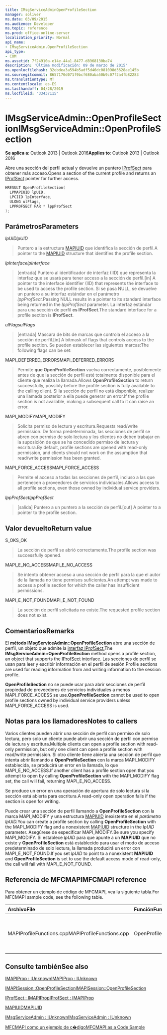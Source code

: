 ```yaml
---
title: IMsgServiceAdminOpenProfileSection
manager: soliver
ms.date: 03/09/2015
ms.audience: Developer
ms.topic: reference
ms.prod: office-online-server
localization_priority: Normal
api_name:
- IMsgServiceAdmin.OpenProfileSection
api_type:
- COM
ms.assetid: 7f24910a-e14e-44a1-8477-d8968130ba74
description: 'Última modificación: 09 de marzo de 2015'
ms.openlocfilehash: 32ebdea3a594b5adf5d46dc081098d3628ae145b
ms.sourcegitcommit: 8657170d071f9bcf680aba50b9c07f2a4fb82283
ms.translationtype: MT
ms.contentlocale: es-ES
ms.lasthandoff: 04/28/2019
ms.locfileid: "33437115"
---
```

# <a name="imsgserviceadminopenprofilesection"></a><span data-ttu-id="1f033-103">IMsgServiceAdmin::OpenProfileSection</span><span class="sxs-lookup"><span data-stu-id="1f033-103">IMsgServiceAdmin::OpenProfileSection</span></span>

  
  
<span data-ttu-id="1f033-104">**Se aplica a**: Outlook 2013 | Outlook 2016</span><span class="sxs-lookup"><span data-stu-id="1f033-104">**Applies to**: Outlook 2013 | Outlook 2016</span></span> 
  
<span data-ttu-id="1f033-105">Abre una sección del perfil actual y devuelve un puntero [IProfSect](iprofsectimapiprop.md) para obtener más acceso.</span><span class="sxs-lookup"><span data-stu-id="1f033-105">Opens a section of the current profile and returns an [IProfSect](iprofsectimapiprop.md) pointer for further access.</span></span> 
  
```cpp
HRESULT OpenProfileSection(
  LPMAPIUID lpUID,
  LPCIID lpInterface,
  ULONG ulFlags,
  LPPROFSECT FAR * lppProfSect
);
```

## <a name="parameters"></a><span data-ttu-id="1f033-106">Parámetros</span><span class="sxs-lookup"><span data-stu-id="1f033-106">Parameters</span></span>

 <span data-ttu-id="1f033-107">_lpUID_</span><span class="sxs-lookup"><span data-stu-id="1f033-107">_lpUID_</span></span>
  
> <span data-ttu-id="1f033-108">Puntero a la estructura [MAPIUID](mapiuid.md) que identifica la sección de perfil.</span><span class="sxs-lookup"><span data-stu-id="1f033-108">A pointer to the [MAPIUID](mapiuid.md) structure that identifies the profile section.</span></span> 
    
 <span data-ttu-id="1f033-109">_lpInterface_</span><span class="sxs-lookup"><span data-stu-id="1f033-109">_lpInterface_</span></span>
  
> <span data-ttu-id="1f033-110">[entrada] Puntero al identificador de interfaz (IID) que representa la interfaz que se usará para tener acceso a la sección de perfil.</span><span class="sxs-lookup"><span data-stu-id="1f033-110">[in] A pointer to the interface identifier (IID) that represents the interface to be used to access the profile section.</span></span> <span data-ttu-id="1f033-111">Si se pasa NULL, se devuelve un puntero a su interfaz estándar en el parámetro _lppProfSect._</span><span class="sxs-lookup"><span data-stu-id="1f033-111">Passing NULL results in a pointer to its standard interface being returned in the  _lppProfSect_ parameter.</span></span> <span data-ttu-id="1f033-112">La interfaz estándar para una sección de perfil **es IProfSect**.</span><span class="sxs-lookup"><span data-stu-id="1f033-112">The standard interface for a profile section is **IProfSect**.</span></span>
    
 <span data-ttu-id="1f033-113">_ulFlags_</span><span class="sxs-lookup"><span data-stu-id="1f033-113">_ulFlags_</span></span>
  
> <span data-ttu-id="1f033-114">[entrada] Máscara de bits de marcas que controla el acceso a la sección de perfil.</span><span class="sxs-lookup"><span data-stu-id="1f033-114">[in] A bitmask of flags that controls access to the profile section.</span></span> <span data-ttu-id="1f033-115">Se pueden establecer las siguientes marcas:</span><span class="sxs-lookup"><span data-stu-id="1f033-115">The following flags can be set:</span></span>
    
<span data-ttu-id="1f033-116">MAPI_DEFERRED_ERRORS</span><span class="sxs-lookup"><span data-stu-id="1f033-116">MAPI_DEFERRED_ERRORS</span></span> 
  
> <span data-ttu-id="1f033-117">Permite **que OpenProfileSection** vuelva correctamente, posiblemente antes de que la sección de perfil esté totalmente disponible para el cliente que realiza la llamada.</span><span class="sxs-lookup"><span data-stu-id="1f033-117">Allows **OpenProfileSection** to return successfully, possibly before the profile section is fully available to the calling client.</span></span> <span data-ttu-id="1f033-118">Si la sección de perfil no está disponible, realizar una llamada posterior a ella puede generar un error.</span><span class="sxs-lookup"><span data-stu-id="1f033-118">If the profile section is not available, making a subsequent call to it can raise an error.</span></span> 
    
<span data-ttu-id="1f033-119">MAPI_MODIFY</span><span class="sxs-lookup"><span data-stu-id="1f033-119">MAPI_MODIFY</span></span> 
  
> <span data-ttu-id="1f033-120">Solicita permiso de lectura y escritura.</span><span class="sxs-lookup"><span data-stu-id="1f033-120">Requests read/write permission.</span></span> <span data-ttu-id="1f033-121">De forma predeterminada, las secciones de perfil se abren con permiso de solo lectura y los clientes no deben trabajar en la suposición de que se ha concedido permiso de lectura y escritura.</span><span class="sxs-lookup"><span data-stu-id="1f033-121">By default, profile sections are opened with read-only permission, and clients should not work on the assumption that read/write permission has been granted.</span></span> 
    
<span data-ttu-id="1f033-122">MAPI_FORCE_ACCESS</span><span class="sxs-lookup"><span data-stu-id="1f033-122">MAPI_FORCE_ACCESS</span></span>
  
> <span data-ttu-id="1f033-123">Permite el acceso a todas las secciones de perfil, incluso a las que pertenecen a proveedores de servicios individuales.</span><span class="sxs-lookup"><span data-stu-id="1f033-123">Allows access to all profile sections, even those owned by individual service providers.</span></span>
    
 <span data-ttu-id="1f033-124">_lppProfSect_</span><span class="sxs-lookup"><span data-stu-id="1f033-124">_lppProfSect_</span></span>
  
> <span data-ttu-id="1f033-125">[salida] Puntero a un puntero a la sección de perfil.</span><span class="sxs-lookup"><span data-stu-id="1f033-125">[out] A pointer to a pointer to the profile section.</span></span>
    
## <a name="return-value"></a><span data-ttu-id="1f033-126">Valor devuelto</span><span class="sxs-lookup"><span data-stu-id="1f033-126">Return value</span></span>

<span data-ttu-id="1f033-127">S_OK</span><span class="sxs-lookup"><span data-stu-id="1f033-127">S_OK</span></span> 
  
> <span data-ttu-id="1f033-128">La sección de perfil se abrió correctamente.</span><span class="sxs-lookup"><span data-stu-id="1f033-128">The profile section was successfully opened.</span></span>
    
<span data-ttu-id="1f033-129">MAPI_E_NO_ACCESS</span><span class="sxs-lookup"><span data-stu-id="1f033-129">MAPI_E_NO_ACCESS</span></span> 
  
> <span data-ttu-id="1f033-130">Se intentó obtener acceso a una sección de perfil para la que el autor de la llamada no tiene permisos suficientes.</span><span class="sxs-lookup"><span data-stu-id="1f033-130">An attempt was made to access a profile section for which the caller has insufficient permissions.</span></span>
    
<span data-ttu-id="1f033-131">MAPI_E_NOT_FOUND</span><span class="sxs-lookup"><span data-stu-id="1f033-131">MAPI_E_NOT_FOUND</span></span> 
  
> <span data-ttu-id="1f033-132">La sección de perfil solicitada no existe.</span><span class="sxs-lookup"><span data-stu-id="1f033-132">The requested profile section does not exist.</span></span>
    
## <a name="remarks"></a><span data-ttu-id="1f033-133">Comentarios</span><span class="sxs-lookup"><span data-stu-id="1f033-133">Remarks</span></span>

<span data-ttu-id="1f033-134">El **método IMsgServiceAdmin::OpenProfileSection** abre una sección de perfil, un objeto que admite la [interfaz IProfSect.](iprofsectimapiprop.md)</span><span class="sxs-lookup"><span data-stu-id="1f033-134">The **IMsgServiceAdmin::OpenProfileSection** method opens a profile section, an object that supports the [IProfSect](iprofsectimapiprop.md) interface.</span></span> <span data-ttu-id="1f033-135">Las secciones de perfil se usan para leer y escribir información en el perfil de sesión.</span><span class="sxs-lookup"><span data-stu-id="1f033-135">Profile sections are used for reading information from and writing information to the session profile.</span></span> 
  
 <span data-ttu-id="1f033-136">**OpenProfileSection** no se puede usar para abrir secciones de perfil propiedad de proveedores de servicios individuales a menos MAPI_FORCE_ACCESS se use.</span><span class="sxs-lookup"><span data-stu-id="1f033-136">**OpenProfileSection** cannot be used to open profile sections owned by individual service providers unless MAPI_FORCE_ACCESS is used.</span></span> 
  
## <a name="notes-to-callers"></a><span data-ttu-id="1f033-137">Notas para los llamadores</span><span class="sxs-lookup"><span data-stu-id="1f033-137">Notes to callers</span></span>

<span data-ttu-id="1f033-138">Varios clientes pueden abrir una sección de perfil con permiso de solo lectura, pero solo un cliente puede abrir una sección de perfil con permiso de lectura y escritura.</span><span class="sxs-lookup"><span data-stu-id="1f033-138">Multiple clients can open a profile section with read-only permission, but only one client can open a profile section with read/write permission.</span></span> <span data-ttu-id="1f033-139">Si otro cliente tiene abierta una sección de perfil que intenta abrir llamando a **OpenProfileSection** con la marca MAPI_MODIFY establecida, se producirá un error en la llamada, lo que MAPI_E_NO_ACCESS.</span><span class="sxs-lookup"><span data-stu-id="1f033-139">If another client has a profile section open that you attempt to open by calling **OpenProfileSection** with the MAPI_MODIFY flag set, the call will fail, returning MAPI_E_NO_ACCESS.</span></span> 
  
<span data-ttu-id="1f033-140">Se produce un error en una operación de apertura de solo lectura si la sección está abierta para escritura.</span><span class="sxs-lookup"><span data-stu-id="1f033-140">A read-only open operation fails if the section is open for writing.</span></span> 
  
<span data-ttu-id="1f033-141">Puede crear una sección de perfil llamando a **OpenProfileSection** con la marca MAPI_MODIFY y una estructura [MAPIUID](mapiuid.md) inexistente en el _parámetro lpUID._</span><span class="sxs-lookup"><span data-stu-id="1f033-141">You can create a profile section by calling **OpenProfileSection** with the MAPI_MODIFY flag and a nonexistent [MAPIUID](mapiuid.md) structure in the  _lpUID_ parameter.</span></span> <span data-ttu-id="1f033-142">Asegúrese de especificar MAPI_MODIFY.</span><span class="sxs-lookup"><span data-stu-id="1f033-142">Be sure you specify MAPI_MODIFY.</span></span> <span data-ttu-id="1f033-143">Si establece  _lpUID_ para que apunte a un **MAPIUID** que no existe y **OpenProfileSection** está establecido para usar el modo de acceso predeterminado de solo lectura, la llamada producirá un error con MAPI_E_NOT_FOUND.</span><span class="sxs-lookup"><span data-stu-id="1f033-143">If you set  _lpUID_ to point to a nonexistent **MAPIUID** and **OpenProfileSection** is set to use the default access mode of read-only, the call will fail with MAPI_E_NOT_FOUND.</span></span> 
  
## <a name="mfcmapi-reference"></a><span data-ttu-id="1f033-144">Referencia de MFCMAPI</span><span class="sxs-lookup"><span data-stu-id="1f033-144">MFCMAPI reference</span></span>

<span data-ttu-id="1f033-145">Para obtener un ejemplo de código de MFCMAPI, vea la siguiente tabla.</span><span class="sxs-lookup"><span data-stu-id="1f033-145">For MFCMAPI sample code, see the following table.</span></span>
  
|<span data-ttu-id="1f033-146">**Archivo**</span><span class="sxs-lookup"><span data-stu-id="1f033-146">**File**</span></span>|<span data-ttu-id="1f033-147">**Función**</span><span class="sxs-lookup"><span data-stu-id="1f033-147">**Function**</span></span>|<span data-ttu-id="1f033-148">**Comentario**</span><span class="sxs-lookup"><span data-stu-id="1f033-148">**Comment**</span></span>|
|:-----|:-----|:-----|
|<span data-ttu-id="1f033-149">MAPIProfileFunctions.cpp</span><span class="sxs-lookup"><span data-stu-id="1f033-149">MAPIProfileFunctions.cpp</span></span>  <br/> |<span data-ttu-id="1f033-150">OpenProfileSection</span><span class="sxs-lookup"><span data-stu-id="1f033-150">OpenProfileSection</span></span>  <br/> |<span data-ttu-id="1f033-151">MFCMAPI usa el **método IMsgServiceAdmin::OpenProfileSection** para abrir una sección de perfil.</span><span class="sxs-lookup"><span data-stu-id="1f033-151">MFCMAPI uses the **IMsgServiceAdmin::OpenProfileSection** method to open a profile section.</span></span>  <br/> |
   
## <a name="see-also"></a><span data-ttu-id="1f033-152">Consulte también</span><span class="sxs-lookup"><span data-stu-id="1f033-152">See also</span></span>



[<span data-ttu-id="1f033-153">IMAPIProp : IUnknown</span><span class="sxs-lookup"><span data-stu-id="1f033-153">IMAPIProp : IUnknown</span></span>](imapipropiunknown.md)
  
[<span data-ttu-id="1f033-154">IMAPISession::OpenProfileSection</span><span class="sxs-lookup"><span data-stu-id="1f033-154">IMAPISession::OpenProfileSection</span></span>](imapisession-openprofilesection.md)
  
[<span data-ttu-id="1f033-155">IProfSect : IMAPIProp</span><span class="sxs-lookup"><span data-stu-id="1f033-155">IProfSect : IMAPIProp</span></span>](iprofsectimapiprop.md)
  
[<span data-ttu-id="1f033-156">MAPIUID</span><span class="sxs-lookup"><span data-stu-id="1f033-156">MAPIUID</span></span>](mapiuid.md)
  
[<span data-ttu-id="1f033-157">IMsgServiceAdmin : IUnknown</span><span class="sxs-lookup"><span data-stu-id="1f033-157">IMsgServiceAdmin : IUnknown</span></span>](imsgserviceadminiunknown.md)


[<span data-ttu-id="1f033-158">MFCMAPI como un ejemplo de c�digo</span><span class="sxs-lookup"><span data-stu-id="1f033-158">MFCMAPI as a Code Sample</span></span>](mfcmapi-as-a-code-sample.md)

